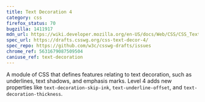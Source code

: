 ```yaml
---
title: Text Decoration 4
category: css
firefox_status: 70
bugzilla: 1411917
mdn_url: https://wiki.developer.mozilla.org/en-US/docs/Web/CSS/CSS_Text_Decoration
spec_url: https://drafts.csswg.org/css-text-decor-4/
spec_repo: https://github.com/w3c/csswg-drafts/issues
chrome_ref: 5631679087509504
caniuse_ref: text-decoration
---
```


A module of CSS that defines features relating to text decoration, such as underlines, text shadows, and emphasis marks. Level 4 adds new properties like `text-decoration-skip-ink`, `text-underline-offset`, and `text-decoration-thickness`.
